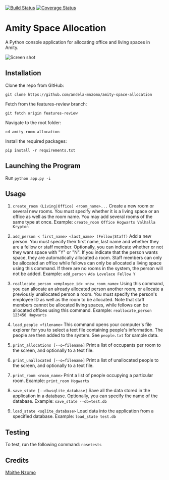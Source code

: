 [![Build Status](https://travis-ci.org/andela-mnzomo/amity-space-allocation.svg?branch=features-review)](https://travis-ci.org/andela-mnzomo/amity-space-allocation)
[![Coverage Status](https://coveralls.io/repos/github/andela-mnzomo/amity-space-allocation/badge.svg?branch=features-review)](https://coveralls.io/github/andela-mnzomo/amity-space-allocation?branch=features-review)

# Amity Space Allocation
A Python console application for allocating office and living spaces in Amity.

![Screen shot](https://github.com/andela-mnzomo/amity-space-allocation/blob/features-review/screenshot.jpg)

## Installation
Clone the repo from GitHub:
```
git clone https://github.com/andela-mnzomo/amity-space-allocation
```

Fetch from the features-review branch:
```
git fetch origin features-review
```

Navigate to the root folder:
```
cd amity-room-allocation
```

Install the required packages:
```
pip install -r requirements.txt
```

## Launching the Program
Run ```python app.py -i```

## Usage
1. ```create_room (Living|Office) <room_name>...``` Create a new room or several new rooms. You must specify whether it is a living space or an office as well as the room name. You may add several rooms of the same type at once. Example: ``` create_room Office Hogwarts Valhalla Krypton ```

2. ```add_person < first_name> <last_name> (Fellow|Staff)``` Add a new person. You must specify their first name, last name and whether they are a fellow or staff member. Optionally, you can indicate whether or not they want space with "Y" or "N". If you indicate that the person wants space, they are automatically allocated a room. Staff members can only be allocated an office while fellows can only be allocated a living space using this command. If there are no rooms in the system, the person will not be added. Example: ```add_person Ada Lovelace Fellow Y```

3. ```reallocate_person <employee_id> <new_room_name>``` Using this command, you can allocate an already allocated person another room, or allocate a previously unallocated person a room. You must specify the person's employee ID as well as the room to be allocated. Note that staff members cannot be allocated living spaces, while fellows can be allocated offices using this command. Example: ```reallocate_person 123456 Hogwarts```

4. ```load_people <filename>``` This command opens your computer's file explorer for you to select a text file containing people's information. The people are then added to the system. See ```people.txt``` for sample data.

5. ```print_allocations [--o=filename]``` Print a list of occupants per room to the screen, and optionally to a text file.

6. ```print_unallocated [--o=filename]``` Print a list of unallocated people to the screen, and optionally to a text file.

7. ```print_room <room_name>``` Print a list of people occupying a particular room. Example: ```print_room Hogwarts```

8. ```save_state [--db=sqlite_database]``` Save all the data stored in the application in a database. Optionally, you can specify the name of the database. Example: ```save_state --db=test.db```

9. ```load_state <sqlite_database>``` Load data into the application from a specified database. Example: ```load_state test.db```

## Testing
To test, run the following command: ```nosetests```

## Credits

[Mbithe Nzomo](https://github.com/andela-mnzomo)
